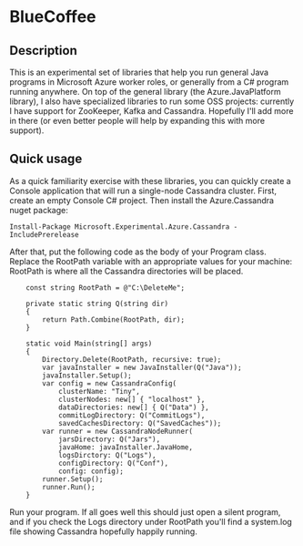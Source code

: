 # BlueCoffee

## Description

This is an experimental set of libraries that help you run general Java programs in Microsoft Azure worker roles,
or generally from a C# program running anywhere. On top of the general library (the Azure.JavaPlatform library),
I also have specialized libraries to run some OSS projects: currently I have support for ZooKeeper, Kafka
and Cassandra. Hopefully I'll add more in there (or even better people will help by expanding this with more
support).

## Quick usage

As a quick familiarity exercise with these libraries, you can quickly create a Console application that
will run a single-node Cassandra cluster. First, create an empty Console C# project. Then install
the Azure.Cassandra nuget package:

    Install-Package Microsoft.Experimental.Azure.Cassandra -IncludePrerelease

After that, put the following code as the body of your Program class. Replace the RootPath
variable with an appropriate values for your machine: RootPath is where all the Cassandra
directories will be placed.

        const string RootPath = @"C:\DeleteMe";

        private static string Q(string dir)
        {
            return Path.Combine(RootPath, dir);
        }

        static void Main(string[] args)
        {
            Directory.Delete(RootPath, recursive: true);
            var javaInstaller = new JavaInstaller(Q("Java"));
            javaInstaller.Setup();
            var config = new CassandraConfig(
                clusterName: "Tiny",
                clusterNodes: new[] { "localhost" },
                dataDirectories: new[] { Q("Data") },
                commitLogDirectory: Q("CommitLogs"),
                savedCachesDirectory: Q("SavedCaches"));
            var runner = new CassandraNodeRunner(
                jarsDirectory: Q("Jars"),
                javaHome: javaInstaller.JavaHome,
                logsDirctory: Q("Logs"),
                configDirectory: Q("Conf"),
                config: config);
            runner.Setup();
            runner.Run();
        }

Run your program. If all goes well this should just open a silent program, and if you check
the Logs directory under RootPath you'll find a system.log file showing Cassandra hopefully
happily running.